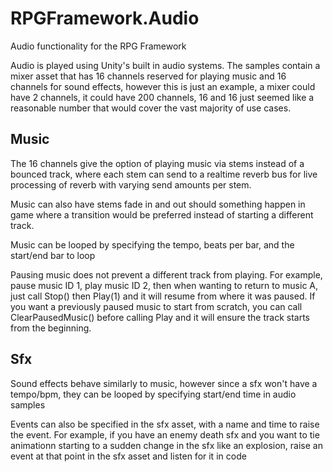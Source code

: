 # RPGFramework.Audio
Audio functionality for the RPG Framework

Audio is played using Unity's built in audio systems.  The samples contain a mixer asset that has 16 channels reserved for playing music and 16 channels for sound effects, however this is just an example, a mixer could have 2 channels, it could have 200 channels, 16 and 16 just seemed like a reasonable number that would cover the vast majority of use cases.

## Music

The 16 channels give the option of playing music via stems instead of a bounced track, where each stem can send to a realtime reverb bus for live processing of reverb with varying send amounts per stem.

Music can also have stems fade in and out should something happen in game where a transition would be preferred instead of starting a different track.

Music can be looped by specifying the tempo, beats per bar, and the start/end bar to loop

Pausing music does not prevent a different track from playing. For example, pause music ID 1, play music ID 2, then when wanting to return to music A, just call Stop() then Play(1) and it will resume from where it was paused.
If you want a previously paused music to start from scratch, you can call ClearPausedMusic() before calling Play and it will ensure the track starts from the beginning.

## Sfx

Sound effects behave similarly to music, however since a sfx won't have a tempo/bpm, they can be looped by specifying start/end time in audio samples

Events can also be specified in the sfx asset, with a name and time to raise the event.
For example, if you have an enemy death sfx and you want to tie animationn starting to a sudden change in the sfx like an explosion, raise an event at that point in the sfx asset and listen for it in code
